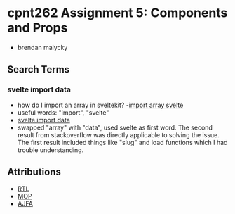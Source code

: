 # cpnt262 Assignment 5: Components and Props
- brendan malycky

## Search Terms
### svelte import data
- how do I import an array in sveltekit?
-[import array svelte](https://svelte.dev/repl/10e44f4140e4483e87f30ef163ba2164?version=3.24.1)
- useful words: "import", "svelte"
- [svelte import data](https://kit.svelte.dev/docs/load)
- swapped "array" with "data", used svelte as first word. The second result from stackoverflow was directly applicable to solving the issue. The first result included things like "slug" and load functions which I had trouble understanding.

## Attributions
- [RTL](https://en.wikipedia.org/w/index.php?curid=59210200)
- [MOP](https://en.wikipedia.org/w/index.php?curid=10577860)
- [AJFA](https://en.wikipedia.org/w/index.php?curid=11801071)